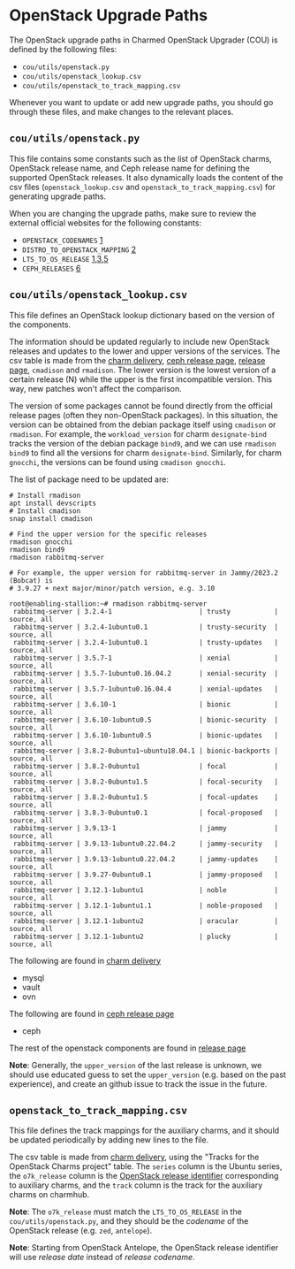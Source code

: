 # OpenStack Upgrade Paths

The OpenStack upgrade paths in Charmed OpenStack Upgrader (COU) is defined by
the following files:

- `cou/utils/openstack.py`
- `cou/utils/openstack_lookup.csv`
- `cou/utils/openstack_to_track_mapping.csv`

Whenever you want to update or add new upgrade paths, you should go through
these files, and make changes to the relevant places.

## `cou/utils/openstack.py`

This file contains some constants such as the list of OpenStack charms,
OpenStack release name, and Ceph release name for defining the supported
OpenStack releases. It also dynamically loads the content of the csv files
(`openstack_lookup.csv` and `openstack_to_track_mapping.csv`) for generating
upgrade paths.

When you are changing the upgrade paths, make sure to review the external
official websites for the following constants:

- `OPENSTACK_CODENAMES` [1][1]
- `DISTRO_TO_OPENSTACK_MAPPING` [2][2]
- `LTS_TO_OS_RELEASE` [1][1],[3][3],[5][5]
- `CEPH_RELEASES` [6][6]

## `cou/utils/openstack_lookup.csv`

This file defines an OpenStack lookup dictionary based on the version of the
components.

The information should be updated regularly to include new OpenStack releases and
updates to the lower and upper versions of the services. The csv table is made
from the [charm delivery][5], [ceph release page][6], [release page][7],
`cmadison` and `rmadison`. The lower version is the lowest version of a certain
release (N) while the upper is the first incompatible version.  This way, new
patches won't affect the comparison.

The version of some packages cannot be found directly from the official release
pages (often they non-OpenStack packages). In this situation, the version can be
obtained from the debian package itself using `cmadison` or `rmadison`. For
example, the `workload_version` for charm `designate-bind` tracks the version of
the debian package `bind9`, and we can use `rmadison bind9` to find all the
versions for charm `designate-bind`. Similarly, for charm `gnocchi`, the
versions can be found using `cmadison gnocchi`.

The list of package need to be updated are:

```shell
# Install rmadison
apt install devscripts
# Install cmadison
snap install cmadison

# Find the upper version for the specific releases
rmadison gnocchi
rmadison bind9
rmadison rabbitmq-server

# For example, the upper version for rabbitmq-server in Jammy/2023.2 (Bobcat) is
# 3.9.27 + next major/minor/patch version, e.g. 3.10

root@enabling-stallion:~# rmadison rabbitmq-server
 rabbitmq-server | 3.2.4-1                      | trusty           | source, all
 rabbitmq-server | 3.2.4-1ubuntu0.1             | trusty-security  | source, all
 rabbitmq-server | 3.2.4-1ubuntu0.1             | trusty-updates   | source, all
 rabbitmq-server | 3.5.7-1                      | xenial           | source, all
 rabbitmq-server | 3.5.7-1ubuntu0.16.04.2       | xenial-security  | source, all
 rabbitmq-server | 3.5.7-1ubuntu0.16.04.4       | xenial-updates   | source, all
 rabbitmq-server | 3.6.10-1                     | bionic           | source, all
 rabbitmq-server | 3.6.10-1ubuntu0.5            | bionic-security  | source, all
 rabbitmq-server | 3.6.10-1ubuntu0.5            | bionic-updates   | source, all
 rabbitmq-server | 3.8.2-0ubuntu1~ubuntu18.04.1 | bionic-backports | source, all
 rabbitmq-server | 3.8.2-0ubuntu1               | focal            | source, all
 rabbitmq-server | 3.8.2-0ubuntu1.5             | focal-security   | source, all
 rabbitmq-server | 3.8.2-0ubuntu1.5             | focal-updates    | source, all
 rabbitmq-server | 3.8.3-0ubuntu0.1             | focal-proposed   | source, all
 rabbitmq-server | 3.9.13-1                     | jammy            | source, all
 rabbitmq-server | 3.9.13-1ubuntu0.22.04.2      | jammy-security   | source, all
 rabbitmq-server | 3.9.13-1ubuntu0.22.04.2      | jammy-updates    | source, all
 rabbitmq-server | 3.9.27-0ubuntu0.1            | jammy-proposed   | source, all
 rabbitmq-server | 3.12.1-1ubuntu1              | noble            | source, all
 rabbitmq-server | 3.12.1-1ubuntu1.1            | noble-proposed   | source, all
 rabbitmq-server | 3.12.1-1ubuntu2              | oracular         | source, all
 rabbitmq-server | 3.12.1-1ubuntu2              | plucky           | source, all
```

The following are found in [charm delivery][5]
- mysql
- vault
- ovn

The following are found in [ceph release page][6]
- ceph

The rest of the openstack components are found in [release page][7]

**Note**: Generally, the `upper_version` of the last release is unknown, we
should use educated guess to set the `upper_version` (e.g. based on the past
experience), and create an github issue to track the issue in the future.

## `openstack_to_track_mapping.csv`

This file defines the track mappings for the auxiliary charms, and it should be
updated periodically by adding new lines to the file.

The csv table is made from [charm delivery][5], using the "Tracks for the
OpenStack Charms project" table. The `series` column is the Ubuntu series, the
`o7k_release` column is the [OpenStack release identifier][1] corresponding to
auxiliary charms, and the `track` column is the track for the auxiliary charms
on charmhub.

**Note**: The `o7k_release` must match the `LTS_TO_OS_RELEASE` in the
`cou/utils/openstack.py`, and they should be the *codename* of the OpenStack
release (e.g. `zed`, `antelope`).

**Note**: Starting from OpenStack Antelope, the OpenStack release identifier
will use *release date* instead of *release codename*.


[1]: https://governance.openstack.org/tc/reference/release-naming.html
[2]: https://ubuntu.com/about/release-cycle#ubuntu
[3]: https://ubuntu.com/openstack/docs/supported-versions
[5]: https://docs.openstack.org/charm-guide/latest/project/charm-delivery.html#tracks-for-the-openstack-charms-project
[6]: https://docs.ceph.com/en/latest/releases/
[7]: https://releases.openstack.org/
